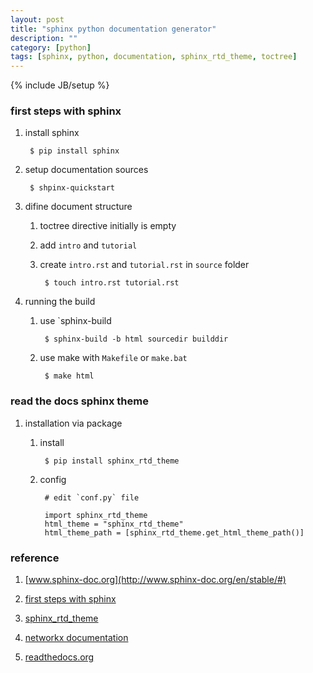 ```yaml
---
layout: post
title: "sphinx python documentation generator"
description: ""
category: [python]
tags: [sphinx, python, documentation, sphinx_rtd_theme, toctree]
---
```

{% include JB/setup %}


### first steps with sphinx

1. install sphinx

        $ pip install sphinx

1. setup documentation sources

        $ shpinx-quickstart

1. difine document structure

    1. toctree directive initially is empty

    1. add `intro` and `tutorial`

    1. create `intro.rst` and `tutorial.rst` in `source` folder

            $ touch intro.rst tutorial.rst

1. running the build

    1. use `sphinx-build

            $ sphinx-build -b html sourcedir builddir

    1. use make with `Makefile` or `make.bat`

            $ make html

### read the docs sphinx theme

1. installation via package

    1. install

            $ pip install sphinx_rtd_theme

    1. config

            # edit `conf.py` file

            import sphinx_rtd_theme
            html_theme = "sphinx_rtd_theme"
            html_theme_path = [sphinx_rtd_theme.get_html_theme_path()]

### reference

1. [www.sphinx-doc.org](http://www.sphinx-doc.org/en/stable/#)

1. [first steps with sphinx](http://www.sphinx-doc.org/en/stable/tutorial.html)

1. [sphinx_rtd_theme](https://github.com/snide/sphinx_rtd_theme)

1. [networkx documentation](http://networkx.readthedocs.io/en/latest/)

1. [readthedocs.org](https://readthedocs.org/)
